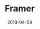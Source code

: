 ---
date: 2018-04-09
title: Framer
link: https://framer.com/
image: ./images/framer.jpg
description: Design anything for every platform. Yes, anything. Framer is the only tool you need to design for iOS, Android, and web. Switch devices and watch as Framer automatically adapts your layout to every screen size.
tags:
- design

# ================================
# TOOLS CATEGORIES AVAILABLE
# ================================
# - design
# - development
# - documentation
# - frameworks
# - sketch
#   type: Plugin
#   type: Sketch File
# ================================
---